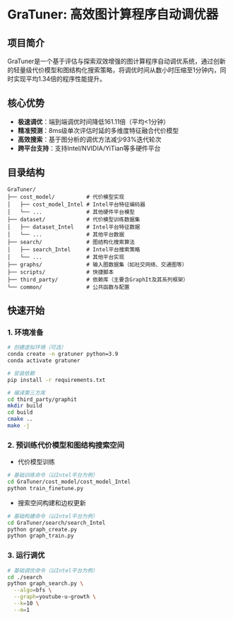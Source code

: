 # GraTuner: 高效图计算程序自动调优器

## 项目简介
GraTuner是一个基于评估与探索双效增强的图计算程序自动调优系统，通过创新的轻量级代价模型和图结构化搜索策略，将调优时间从数小时压缩至1分钟内，同时实现平均1.34倍的程序性能提升。

## 核心优势
- **极速调优**：端到端调优时间降低161.11倍（平均<1分钟）
- **精准预测**：8ms级单次评估时延的多维度特征融合代价模型
- **高效搜索**：基于图分析的调优方法减少93%迭代轮次
- **跨平台支持**：支持Intel/NVIDIA/YiTian等多硬件平台

## 目录结构

```text
GraTuner/
├── cost_model/          # 代价模型实现
│   ├── cost_model_Intel # Intel平台特征编码器
│   └── ...              # 其他硬件平台模型
├── dataset/             # 代价模型训练数据集
│   ├── dataset_Intel    # Intel平台特征数据
│   └── ...              # 其他平台数据
├── search/              # 图结构化搜索算法
│   ├── search_Intel     # Intel平台搜索策略
│   └── ...              # 其他平台实现
├── graphs/              # 输入图数据集（如社交网络、交通图等）
├── scripts/             # 快捷脚本
├── third_party/         # 依赖库（主要含GraphIt及其系列框架）
└── common/              # 公共函数与配置
```

## 快速开始
### 1. 环境准备
```bash
# 创建虚拟环境（可选）
conda create -n gratuner python=3.9
conda activate gratuner

# 安装依赖
pip install -r requirements.txt

# 编译第三方库
cd third_party/graphit
mkdir build
cd build
cmake ..
make -j
```


### 2. 预训练代价模型和图结构搜索空间

- 代价模型训练

```bash
# 基础训练命令（以Intel平台为例）
cd GraTuner/cost_model/cost_model_Intel
python train_finetune.py
```

- 搜索空间构建和边权更新

```bash
# 基础构建命令（以Intel平台为例）
cd GraTuner/search/search_Intel
python graph_create.py
python graph_train.py
```

### 3. 运行调优
```bash
# 基础调优命令（以Intel平台为例）
cd ./search
python graph_search.py \
  --algo=bfs \
  --graph=youtube-u-growth \
  --k=10 \
  --m=1

```


